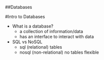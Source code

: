 ##Databases

#Intro to Databases
*   What is a database?
    - a collection of information/data
    - has an interface to interact with data
*   SQL vs NoSQL
    -  sql (relational)
        tables
    - nosql (non-relational)
        no tables
        flexible